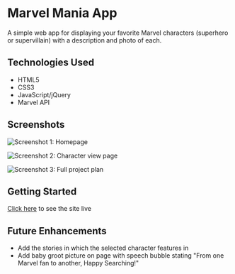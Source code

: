 # Marvel Mania App
A simple web app for displaying your favorite Marvel characters (superhero or supervillain) with a description and photo of each.

## Technologies Used
* HTML5
* CSS3
* JavaScript/jQuery
* Marvel API

## Screenshots
![Screenshot 1: Homepage](https://i.imgur.com/dZxfVGu.png)

![Screenshot 2: Character view page](https://i.imgur.com/EwEq9CC.png)

![Screenshot 3: Full project plan](https://i.imgur.com/57AxxR2.png)

## Getting Started
[Click here](#) to see the site live

## Future Enhancements
* Add the stories in which the selected character features in
* Add baby groot picture on page with speech bubble stating "From one Marvel fan to another, Happy Searching!"
